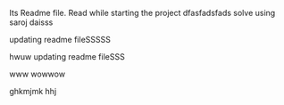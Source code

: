 Its Readme file. Read while starting the project
dfasfadsfads
solve using saroj daisss


updating readme fileSSSSS

hwuw
updating readme fileSSS

www
wowwow

ghkmjmk
hhj
